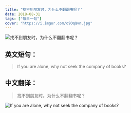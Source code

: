```yaml
---
title: "找不到朋友时，为什么不翻翻书呢？"
date: 2018-08-31
tags: ["每日一句"]
cover: "https://i.imgur.com/o9OqQvn.jpg"
---
```


![找不到朋友时，为什么不翻翻书呢？](https://i.imgur.com/gvJCFer.jpg)

## 英文短句：
> If you are alone, why not seek the company of books?

<!--more-->

## 中文翻译：
> 找不到朋友时，为什么不翻翻书呢？

![If you are alone, why not seek the company of books?](https://i.imgur.com/kvmuWjK.jpg)

